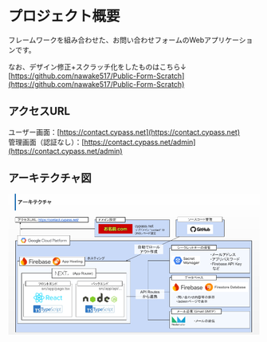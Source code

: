 # プロジェクト概要

フレームワークを組み合わせた、お問い合わせフォームのWebアプリケーションです。

なお、デザイン修正+スクラッチ化をしたものはこちら↓  
[https://github.com/nawake517/Public-Form-Scratch](https://github.com/nawake517/Public-Form-Scratch)

## アクセスURL

ユーザー画面：[https://contact.cypass.net](https://contact.cypass.net)  
管理画面（認証なし）：[https://contact.cypass.net/admin](https://contact.cypass.net/admin)

## アーキテクチャ図

![アーキテクチャ図](./assets/architecture.png)